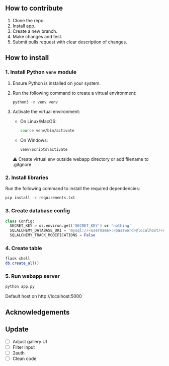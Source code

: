 ## How to contribute
1. Clone the repo.
2. Install app.
3. Create a new branch.
4. Make changes and test.
5. Submit pulls request with clear description of changes.

## How to install
### 1. Install Python `venv` module

1. Ensure Python is installed on your system.
2. Run the following command to create a virtual environment:

    ```bash
    python3 -m venv venv
    ```

3. Activate the virtual environment:

    - On Linux/MacOS:
    
      ```bash
      source venv/bin/activate
      ```

    - On Windows:
    
      ```bash
      venv\Scripts\activate
      ```

   ⚠️ Create virtual env outside webapp directory or add filename to .gitgnore

### 2. Install libraries

Run the following command to install the required dependencies:

```bash
pip install -r requirements.txt
```
### 3. Create database config

```python
class Config:
  SECRET_KEY = os.environ.get('SECRET_KEY') or 'nothing'
  SQLALCHEMY_DATABASE_URI = 'mysql://<username>:<password>@localhost/<database_name>'
  SQLALCHEMY_TRACK_MODIFICATIONS = False
```

### 4. Create table

```bash
flask shell
db.create_all()
```

### 5. Run webapp server

```bash
python app.py
```

Default host on http://localhost:5000

## Acknowledgements

## Update

- [ ] Adjust gallery UI
- [ ] Filter input
- [ ] 2auth
- [ ] Clean code
